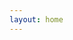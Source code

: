 ```yaml
---
layout: home
---
```

<script setup>
import SearchBox from '../components/Maze.vue'
</script>


<ClientOnly>
   <Maze/>
</ClientOnly>
